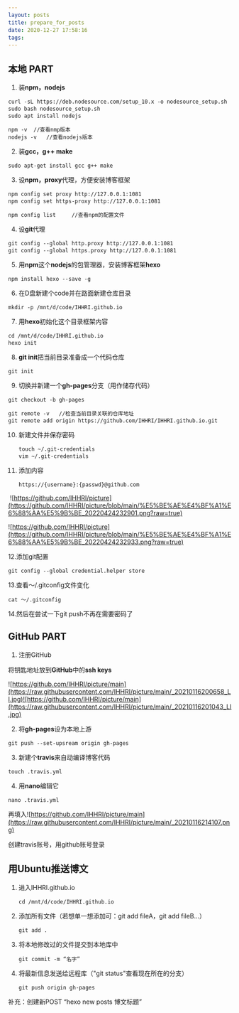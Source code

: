 ```yaml
---
layout: posts
title: prepare_for_posts
date: 2020-12-27 17:58:16
tags:
---
```


## 本地 PART

1. 装**npm，nodejs**

```
curl -sL https://deb.nodesource.com/setup_10.x -o nodesource_setup.sh
sudo bash nodesource_setup.sh
sudo apt install nodejs
```

```
npm -v	//查看nmp版本
nodejs -v	//查看nodejs版本
```

2. 装**gcc，g++ make**

```
sudo apt-get install gcc g++ make
```

3. 设**npm，proxy**代理，方便安装博客框架

```
npm config set proxy http://127.0.0.1:1081
npm config set https-proxy http://127.0.0.1:1081
```

```
npm config list		//查看npm的配置文件
```

4. 设**git**代理

```
git config --global http.proxy http://127.0.0.1:1081
git config --global https.proxy http://127.0.0.1:1081
```

5. 用**npm**这个**nodejs**的包管理器，安装博客框架**hexo**

```
npm install hexo --save -g
```

6. 在D盘新建个code并在路面新建仓库目录

```
mkdir -p /mnt/d/code/IHHRI.github.io
```

7. 用**hexo**初始化这个目录框架内容

```
cd /mnt/d/code/IHHRI.github.io
hexo init
```

8. **git init**把当前目录准备成一个代码仓库

```
git init
```

9. 切换并新建一个**gh-pages**分支（用作储存代码）

```
git checkout -b gh-pages
```

```
git remote -v	//检查当前目录关联的仓库地址
git remote add origin https://github.com/IHHRI/IHHRI.github.io.git
```

10. 新建文件并保存密码

    ```
    touch ~/.git-credentials
    vim ~/.git-credentials
    ```

11. 添加内容

    ```
    https://{username}:{passwd}@github.com
    ```

​	![https://github.com/IHHRI/picture](https://github.com/IHHRI/picture/blob/main/%E5%BE%AE%E4%BF%A1%E6%88%AA%E5%9B%BE_20220424232901.png?raw=true)

![https://github.com/IHHRI/picture](https://github.com/IHHRI/picture/blob/main/%E5%BE%AE%E4%BF%A1%E6%88%AA%E5%9B%BE_20220424232933.png?raw=true)

12.添加git配置

```
git config --global credential.helper store
```

13.查看～/.gitconfig文件变化

```
cat ～/.gitconfig
```

14.然后在尝试一下git push不再在需要密码了

## GitHub PART

1. 注册GitHub

将钥匙地址放到**GitHub**中的**ssh keys**

![https://github.com/IHHRI/picture/main](https://raw.githubusercontent.com/IHHRI/picture/main/_20210116200658_LI.jpg)![https://github.com/IHHRI/picture/main](https://raw.githubusercontent.com/IHHRI/picture/main/_20210116201043_LI.jpg)

2. 将**gh-pages**设为本地上游

```
git push --set-upsream origin gh-pages
```

3. 新建个**travis**来自动编译博客代码

```
touch .travis.yml
```

4. 用**nano**编辑它

```
nano .travis.yml
```

再填入![https://github.com/IHHRI/picture/main](https://raw.githubusercontent.com/IHHRI/picture/main/_20210116214107.png)

创建travis账号，用github账号登录

## 用Ubuntu推送博文

1. 进入IHHRI.github.io

   ```
   cd /mnt/d/code/IHHRI.github.io 
   ```

2. 添加所有文件（若想单一想添加可：git add fileA，git add fileB...）

   ```
   git add .
   ```

3. 将本地修改过的文件提交到本地库中

   ```
   git commit -m “名字”
   ```

4. 将最新信息发送给远程库（"git status"查看现在所在的分支）

   ```
   git push origin gh-pages
   ```

补充：创建新POST  “hexo new posts 博文标题”

